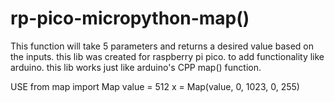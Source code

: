 # rp-pico-micropython-map()

This function will take 5 parameters and returns a desired value based on the inputs.
this lib was created for raspberry pi pico. to add functionality like arduino.
this lib works just like arduino's CPP map() function.





USE
from map import Map
value = 512
x = Map(value, 0, 1023, 0, 255)
